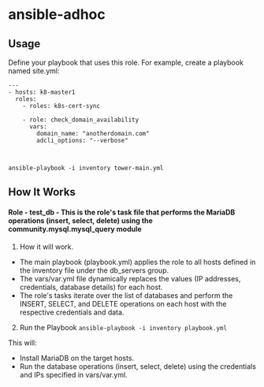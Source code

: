 # ansible-adhoc
Usage
-----

Define your playbook that uses this role. For example, create a playbook named site.yml:
```
---
- hosts: k8-master1
  roles:
    - roles: k8s-cert-sync

    - role: check_domain_availability
      vars:
        domain_name: "anotherdomain.com"
        adcli_options: "--verbose"



ansible-playbook -i inventory tower-main.yml
```

## How It Works 
#### Role - test_db - This is the role's task file that performs the MariaDB operations (insert, select, delete) using the community.mysql.mysql_query module

1. How it will work. 

- The main playbook (playbook.yml) applies the role to all hosts defined in the inventory file under the db_servers group.
- The vars/var.yml file dynamically replaces the values (IP addresses, credentials, database details) for each host.
- The role's tasks iterate over the list of databases and perform the INSERT, SELECT, and DELETE operations on each host with the respective credentials and data.

2. Run the Playbook
```ansible-playbook -i inventory playbook.yml```

This will:

- Install MariaDB on the target hosts.
- Run the database operations (insert, select, delete) using the credentials and IPs specified in vars/var.yml.